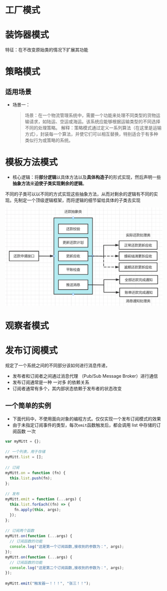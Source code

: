 # 工厂模式

# 装饰器模式

特征：在不改变原始类的情况下扩展其功能

# 策略模式

## 适用场景

- 场景一：
  > 场景：在一个物流管理系统中，需要一个功能来处理不同类型的货物运输请求，如陆运、空运或海运。该系统应能够根据运输类型的不同选择不同的处理策略。
  > 解释：策略模式通过定义一系列算法（在这里是运输方式），封装每一个算法，并使它们可以相互替换，特别适合于有多种类似行为或策略的系统。

# 模板方法模式

- 核心逻辑：将**部分逻辑**以具体方法以及**具体构造子**的形式实现，然后声明一些**抽象方法**来**迫使子类实现剩余的逻辑**。

不同的子类可以以不同的方式实现这些抽象方法，从而对剩余的逻辑有不同的实现。先制定一个顶级逻辑框架，而将逻辑的细节留给具体的子类去实现

<img src="../pic/设计模式-模板方法模式.png">

# 观察者模式

# 发布订阅模式

规定了一个系统之间的不同部分该如何进行消息传递，

- 发布者和订阅者之间通过消息代理 （Pub/Sub Message Broker）进行通信
- 发布订阅通常是一种 一对多 的依赖关系
- 订阅者通常有多个，其内部状态依赖于发布者的状态改变

## 一个简单的实例

- 下面代码中，不使用面向对象的编程方式。仅仅实现一个发布订阅模式的效果
- 由于未指定订阅事件的类型，每次`emit`函数触发后，都会调用 list 中存储的订阅函数 一次

```js
var myMitt = {};

// 一个列表，用于存储
myMitt.list = [];

// 订阅
myMitt.on = function (fn) {
  this.list.push(fn);
};

// 发布
myMitt.emit = function (...args) {
  this.list.forEach((fn) => {
    fn.apply(this, args);
  });
};

// 订阅两个函数
myMitt.on(function (...args) {
  // 订阅函数的功能
  console.log("这是第一个订阅函数,接收到的参数为：", args);
});
myMitt.on(function (...args) {
  // 订阅函数的功能
  console.log("这是第二个订阅函数,接收到的参数为：", args);
});

myMitt.emit("触发器一！！！", "张三！！");
```
